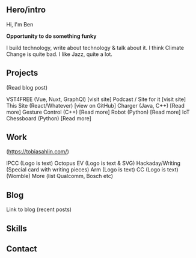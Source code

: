 ## Hero/intro

Hi, I'm Ben

**Opportunity to do something funky**

I build technology, write about technology & talk about it.
I think Climate Change is quite bad.
I like Jazz, quite a lot.

## Projects

(Read blog post)

VST4FREE (Vue, Nuxt, GraphQl) [visit site]
Podcast / Site for it [visit site]
This Site (React/Whatever) [view on GitHub]
Charger (Java, C++) [Read more]
Gesture Control (C++) [Read more]
Robot (Python) [Read more]
IoT Chessboard (Python) [Read more]

## Work
(https://tobiasahlin.com/)

IPCC (Logo is text)
Octopus EV (Logo is text & SVG)
Hackaday/Writing (Special card with writing pieces)
Arm (Logo is text)
CC (Logo is text) (Womble)
More (list Qualcomm, Bosch etc)

## Blog
Link to blog (recent posts)

## Skills

## Contact